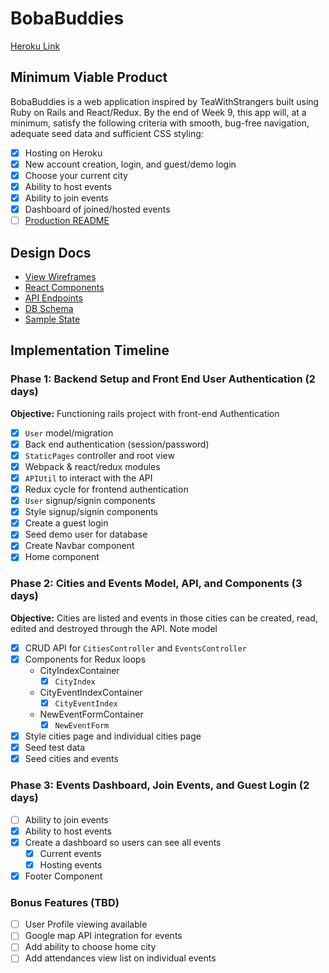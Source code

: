 # BobaBuddies

[Heroku Link](https://bobabuddies.herokuapp.com/)

## Minimum Viable Product

BobaBuddies is a web application inspired by TeaWithStrangers built using Ruby on Rails and React/Redux. By the end of Week 9, this app will, at a minimum, satisfy the following criteria with smooth, bug-free navigation, adequate seed data and sufficient CSS styling:
- [x] Hosting on Heroku
- [x] New account creation, login, and guest/demo login
- [x] Choose your current city
- [x] Ability to host events
- [x] Ability to join events
- [x] Dashboard of joined/hosted events
- [ ] [Production README]()

## Design Docs

- [View Wireframes](https://github.com/beebeean09/BobaBuddies/tree/master/docs/wireframes)
- [React Components](https://github.com/beebeean09/BobaBuddies/blob/master/docs/component-hierarchy.md)
- [API Endpoints](https://github.com/beebeean09/BobaBuddies/blob/master/docs/api-endpoints.md)
- [DB Schema](https://github.com/beebeean09/BobaBuddies/blob/master/docs/schema.md)
- [Sample State](https://github.com/beebeean09/BobaBuddies/blob/master/docs/sample-state.md)

## Implementation Timeline

### Phase 1: Backend Setup and Front End User Authentication (2 days)
**Objective:** Functioning rails project with front-end Authentication
- [x] `User` model/migration
- [x] Back end authentication (session/password)
- [x] `StaticPages` controller and root view
- [x] Webpack & react/redux modules
- [x] `APIUtil` to interact with the API
- [x] Redux cycle for frontend authentication
- [x] `User` signup/signin components
- [x] Style signup/signin components
- [x] Create a guest login
- [x] Seed demo user for database
- [x] Create Navbar component
- [x] Home component

### Phase 2: Cities and Events Model, API, and Components (3 days)
**Objective:** Cities are listed and events in those cities can be created, read, edited and destroyed through the API.
Note model
- [x] CRUD API for `CitiesController` and `EventsController`
- [x] Components for Redux loops
  - CityIndexContainer
    - [x] `CityIndex`
  - CityEventIndexContainer
    - [x] `CityEventIndex`
  - NewEventFormContainer
    - [x] `NewEventForm`
- [x] Style cities page and individual cities page
- [x] Seed test data
- [x] Seed cities and events

### Phase 3: Events Dashboard, Join Events, and Guest Login (2 days)
- [ ] Ability to join events
- [x] Ability to host events
- [x] Create a dashboard so users can see all events
  - [x] Current events
  - [x] Hosting events
- [x] Footer Component

### Bonus Features (TBD)
- [ ] User Profile viewing available
- [ ] Google map API integration for events
- [ ] Add ability to choose home city
- [ ] Add attendances view list on individual events
